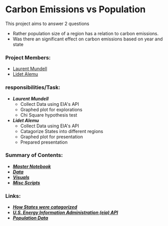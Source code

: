 # Carbon Emissions vs Population
This project aims to answer 2 questions
   - Rather population size of a region has a relation to carbon emissions.
   - Was there an significant effect on carbon emissions based on year and state

### Project Members: 
   - [Laurent Mundell](https://github.com/LaurentStar)
   - [Lidet Alemu](https://github.com/Lidetsal)
    
### responsibilities/Task:
   - _**Laurent Mundell**_
        - Collect Data using EIA's API
        - Graphed plot for explorations
        - Chi Square hypothesis test
   - _**Lidet Alemu**_
        - Collect Data using EIA's API
        - Catagorize States into different regions
        - Graphed plot for presentation
        - Prepared presentation
        
### Summary of Contents:  
   - [_**Master Notebook**_](https://github.com/LaurentStar/MOD3_Project/blob/laurent/master.ipynb)
   - [_**Data**_](https://github.com/LaurentStar/MOD3_Project/tree/laurent/data)
   - [_**Visuals**_](https://github.com/LaurentStar/MOD3_Project/tree/laurent/images)
   - [_**Misc Scripts**_](https://github.com/LaurentStar/MOD3_Project/tree/laurent/scripts)
   
### Links:
   - [_**How States were catagorized**_](https://www2.census.gov/geo/pdfs/maps-data/maps/reference/us_regdiv.pdf)
   - [_**U.S. Energy Information Administration (eia) API**_](https://www.eia.gov/opendata/qb.php?category=2251604)
   - [_**Population Data**_](https://www2.census.gov/programs-surveys/popest/tables/2010-2019/state/totals/nst-est2019-01.xlsx)
    

